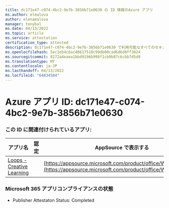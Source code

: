 ```yaml
---
title: dc171e47-c074-4bc2-9e7b-3856b71e0630 の ID 情報のAzure アプリ
ms.author: elmalova
author: elenamalova
manager: tonybal
ms.date: 04/13/2022
ms.topic: article
ms.service: attestation
certification_type: attested
description: dc171e47-c074-4bc2-9e7b-3856b71e0630 で利用可能なすべてのセキュリティとコンプライアンス情報。
ms.openlocfilehash: 5ec1eb4c6ac40617510c99db00cad6d6d8ff3024
ms.sourcegitcommit: 8272a4eaea1bbd9196b998f1cb9b87c6cbb7d5d0
ms.translationtype: MT
ms.contentlocale: ja-JP
ms.lasthandoff: 04/13/2022
ms.locfileid: "64834584"
---
```

# <a name="azure-app-id-dc171e47-c074-4bc2-9e7b-3856b71e0630"></a>Azure アプリ ID: dc171e47-c074-4bc2-9e7b-3856b71e0630


### <a name="apps-associated-with-this-id"></a>この ID に関連付けられているアプリ:
| **アプリ名** | **認定** | **AppSource で表示する** |
|--------------|---------------|-----------------------|
| [Loops - Creative Learning](../forward/WA200003074.md) |  | [https://appsource.microsoft.com/product/office/WA200003074](https://appsource.microsoft.com/product/office/WA200003074) |

### <a name="microsoft-365-app-compliance-status"></a>Microsoft 365 アプリコンプライアンスの状態
- Publisher Attestaton Status: Completed
